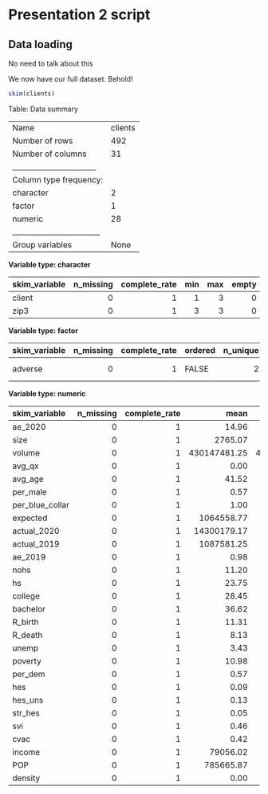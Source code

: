 


# Presentation 2 script

## Data loading
No need to talk about this


We now have our full dataset. Behold!

```r
skim(clients)
```


Table: Data summary

|                         |        |
|:------------------------|:-------|
|Name                     |clients |
|Number of rows           |492     |
|Number of columns        |31      |
|_______________________  |        |
|Column type frequency:   |        |
|character                |2       |
|factor                   |1       |
|numeric                  |28      |
|________________________ |        |
|Group variables          |None    |


**Variable type: character**

|skim_variable | n_missing| complete_rate| min| max| empty| n_unique| whitespace|
|:-------------|---------:|-------------:|---:|---:|-----:|--------:|----------:|
|client        |         0|             1|   1|   3|     0|      492|          0|
|zip3          |         0|             1|   3|   3|     0|      222|          0|


**Variable type: factor**

|skim_variable | n_missing| complete_rate|ordered | n_unique|top_counts         |
|:-------------|---------:|-------------:|:-------|--------:|:------------------|
|adverse       |         0|             1|FALSE   |        2|ae : 365, ae : 127 |


**Variable type: numeric**

|skim_variable   | n_missing| complete_rate|         mean|           sd|         p0|          p25|          p50|          p75|         p100|hist  |
|:---------------|---------:|-------------:|------------:|------------:|----------:|------------:|------------:|------------:|------------:|:-----|
|ae_2020         |         0|             1|        14.96|        27.61|       0.00|         2.90|         6.34|        13.60| 2.299400e+02|▇▁▁▁▁ |
|size            |         0|             1|      2765.07|      2338.76|      50.00|      1013.00|      2113.50|      3968.25| 1.426900e+04|▇▃▁▁▁ |
|volume          |         0|             1| 430147481.25| 402860299.13| 6235075.00| 150858731.25| 334982812.50| 587328075.00| 4.349571e+09|▇▁▁▁▁ |
|avg_qx          |         0|             1|         0.00|         0.00|       0.00|         0.00|         0.00|         0.00| 0.000000e+00|▂▇▇▂▁ |
|avg_age         |         0|             1|        41.52|         2.05|      37.68|        40.10|        41.05|        42.47| 4.865000e+01|▃▇▃▁▁ |
|per_male        |         0|             1|         0.57|         0.10|       0.22|         0.50|         0.56|         0.64| 8.900000e-01|▁▃▇▅▁ |
|per_blue_collar |         0|             1|         1.00|         0.00|       1.00|         1.00|         1.00|         1.00| 1.000000e+00|▁▁▇▁▁ |
|expected        |         0|             1|   1064558.77|   1040313.34|   11604.50|    346322.94|    827888.67|   1427761.03| 1.189533e+07|▇▁▁▁▁ |
|actual_2020     |         0|             1|  14300179.17|  38311222.22|       0.00|   1933918.75|   4316787.50|  13739356.25| 4.280830e+08|▇▁▁▁▁ |
|actual_2019     |         0|             1|   1087581.25|   1247699.93|       0.00|    224218.75|    674962.50|   1605662.50| 1.362532e+07|▇▁▁▁▁ |
|ae_2019         |         0|             1|         0.98|         0.81|       0.00|         0.47|         0.85|         1.31| 6.290000e+00|▇▂▁▁▁ |
|nohs            |         0|             1|        11.20|         3.75|       4.00|         8.44|        10.78|        12.90| 2.165000e+01|▂▇▅▁▂ |
|hs              |         0|             1|        23.75|         7.02|      12.10|        18.90|        23.10|        27.50| 4.680000e+01|▅▇▅▂▁ |
|college         |         0|             1|        28.45|         4.83|      13.50|        25.60|        28.58|        31.56| 3.980000e+01|▁▃▇▆▂ |
|bachelor        |         0|             1|        36.62|        10.42|      14.07|        30.00|        35.36|        43.04| 6.130000e+01|▂▇▇▆▂ |
|R_birth         |         0|             1|        11.31|         1.17|       8.30|        10.50|        11.20|        12.00| 1.551000e+01|▁▇▇▂▁ |
|R_death         |         0|             1|         8.13|         1.87|       4.69|         6.80|         7.59|         9.13| 1.401000e+01|▃▇▃▂▁ |
|unemp           |         0|             1|         3.43|         0.87|       2.10|         2.80|         3.31|         3.89| 6.690000e+00|▆▇▃▁▁ |
|poverty         |         0|             1|        10.98|         3.28|       5.04|         8.73|        10.56|        13.30| 2.577000e+01|▆▇▃▁▁ |
|per_dem         |         0|             1|         0.57|         0.16|       0.16|         0.46|         0.58|         0.71| 8.600000e-01|▂▅▇▇▆ |
|hes             |         0|             1|         0.09|         0.04|       0.04|         0.06|         0.07|         0.11| 2.600000e-01|▇▃▂▁▁ |
|hes_uns         |         0|             1|         0.13|         0.05|       0.06|         0.10|         0.12|         0.17| 3.100000e-01|▇▆▅▁▁ |
|str_hes         |         0|             1|         0.05|         0.03|       0.02|         0.03|         0.04|         0.07| 1.800000e-01|▇▅▂▁▁ |
|svi             |         0|             1|         0.46|         0.19|       0.04|         0.33|         0.44|         0.59| 9.200000e-01|▂▆▇▃▂ |
|cvac            |         0|             1|         0.42|         0.21|       0.02|         0.24|         0.41|         0.53| 9.400000e-01|▃▅▇▃▁ |
|income          |         0|             1|     79056.02|     23916.16|   38621.49|     62130.76|     73570.69|     85137.47| 1.352340e+05|▃▇▅▂▂ |
|POP             |         0|             1|    785665.87|    558640.36|   33245.00|    346048.00|    771280.00|    974040.00| 2.906700e+06|▇▇▂▁▁ |
|density         |         0|             1|         0.00|         0.00|       0.00|         0.00|         0.00|         0.00| 3.000000e-02|▇▁▁▁▁ |
